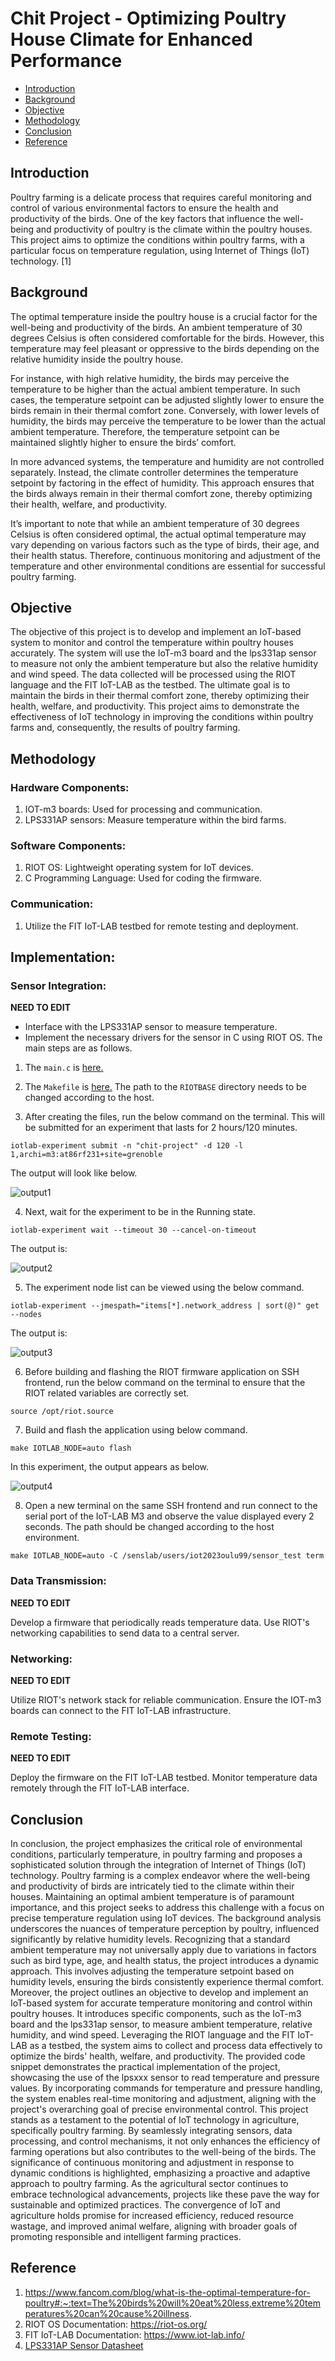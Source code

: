 # Chit Project - Optimizing Poultry House Climate for Enhanced Performance

* [Introduction](#Introduction)
* [Background](#Background)
* [Objective](#Objective)
* [Methodology](#Methodology)
* [Conclusion](#Conclusion)
* [Reference](#Reference)

## Introduction

Poultry farming is a delicate process that requires careful monitoring and control of various environmental factors to ensure the health and productivity of the birds. One of the key factors that influence the well-being and productivity of poultry is the climate within the poultry houses. This project aims to optimize the conditions within poultry farms, with a particular focus on temperature regulation, using Internet of Things (IoT) technology. [1]

## Background 

The optimal temperature inside the poultry house is a crucial factor for the well-being and productivity of the birds. An ambient temperature of 30 degrees Celsius is often considered comfortable for the birds. However, this temperature may feel pleasant or oppressive to the birds depending on the relative humidity inside the poultry house.

For instance, with high relative humidity, the birds may perceive the temperature to be higher than the actual ambient temperature. In such cases, the temperature setpoint can be adjusted slightly lower to ensure the birds remain in their thermal comfort zone. Conversely, with lower levels of humidity, the birds may perceive the temperature to be lower than the actual ambient temperature. Therefore, the temperature setpoint can be maintained slightly higher to ensure the birds’ comfort.

In more advanced systems, the temperature and humidity are not controlled separately. Instead, the climate controller determines the temperature setpoint by factoring in the effect of humidity. This approach ensures that the birds always remain in their thermal comfort zone, thereby optimizing their health, welfare, and productivity.

It’s important to note that while an ambient temperature of 30 degrees Celsius is often considered optimal, the actual optimal temperature may vary depending on various factors such as the type of birds, their age, and their health status. Therefore, continuous monitoring and adjustment of the temperature and other environmental conditions are essential for successful poultry farming.


## Objective

The objective of this project is to develop and implement an IoT-based system to monitor and control the temperature within poultry houses accurately. The system will use the IoT-m3 board and the lps331ap sensor to measure not only the ambient temperature but also the relative humidity and wind speed. The data collected will be processed using the RIOT language and the FIT IoT-LAB as the testbed. The ultimate goal is to maintain the birds in their thermal comfort zone, thereby optimizing their health, welfare, and productivity. This project aims to demonstrate the effectiveness of IoT technology in improving the conditions within poultry farms and, consequently, the results of poultry farming.

## Methodology

### Hardware Components:

1. IOT-m3 boards: Used for processing and communication.
2. LPS331AP sensors: Measure temperature within the bird farms.

### Software Components:

1. RIOT OS: Lightweight operating system for IoT devices.
2. C Programming Language: Used for coding the firmware.

### Communication:

1. Utilize the FIT IoT-LAB testbed for remote testing and deployment.

## Implementation:

### Sensor Integration:

**NEED TO EDIT**

* Interface with the LPS331AP sensor to measure temperature.
* Implement the necessary drivers for the sensor in C using RIOT OS. The main steps are as follows. 

1. The `main.c` is [here.](main.c)

2. The `Makefile` is [here.](Makefile) The path to the `RIOTBASE` directory needs to be changed according to the host. 

3. After creating the files, run the below command on the terminal. This will be submitted for an experiment that lasts for 2 hours/120 minutes. 

```terminal
iotlab-experiment submit -n "chit-project" -d 120 -l 1,archi=m3:at86rf231+site=grenoble
```

The output will look like below. 

![output1](images/output1.JPG)

4. Next, wait for the experiment to be in the Running state.

```terminal
iotlab-experiment wait --timeout 30 --cancel-on-timeout
```

The output is:

![output2](images/output2.JPG)

5. The experiment node list can be viewed using the below command.

```terminal
iotlab-experiment --jmespath="items[*].network_address | sort(@)" get --nodes
```

The output is:

![output3](images/output3.JPG)

6. Before building and flashing the RIOT firmware application on SSH frontend, run the below command on the terminal to ensure that the RIOT related variables are correctly set.

```terminal
source /opt/riot.source
```

7. Build and flash the application using below command.
```terminal
make IOTLAB_NODE=auto flash
```

In this experiment, the output appears as below. 

![output4](images/output4.JPG)

8. Open a new terminal on the same SSH frontend and run connect to the serial port of the IoT-LAB M3 and observe the value displayed every 2 seconds. The path should be changed according to the host environment. 

```terminal
make IOTLAB_NODE=auto -C /senslab/users/iot2023oulu99/sensor_test term
```

### Data Transmission:

**NEED TO EDIT**


Develop a firmware that periodically reads temperature data.
Use RIOT's networking capabilities to send data to a central server.

### Networking:

**NEED TO EDIT**


Utilize RIOT's network stack for reliable communication.
Ensure the IOT-m3 boards can connect to the FIT IoT-LAB infrastructure.

### Remote Testing:

**NEED TO EDIT**


Deploy the firmware on the FIT IoT-LAB testbed.
Monitor temperature data remotely through the FIT IoT-LAB interface.

## Conclusion
In conclusion, the project emphasizes the critical role of environmental conditions, particularly temperature, in poultry farming and proposes a sophisticated solution through the integration of Internet of Things (IoT) technology. Poultry farming is a complex endeavor where the well-being and productivity of birds are intricately tied to the climate within their houses. Maintaining an optimal ambient temperature is of paramount importance, and this project seeks to address this challenge with a focus on precise temperature regulation using IoT devices.
The background analysis underscores the nuances of temperature perception by poultry, influenced significantly by relative humidity levels. Recognizing that a standard ambient temperature may not universally apply due to variations in factors such as bird type, age, and health status, the project introduces a dynamic approach. This involves adjusting the temperature setpoint based on humidity levels, ensuring the birds consistently experience thermal comfort.
Moreover, the project outlines an objective to develop and implement an IoT-based system for accurate temperature monitoring and control within poultry houses. It introduces specific components, such as the IoT-m3 board and the lps331ap sensor, to measure ambient temperature, relative humidity, and wind speed. Leveraging the RIOT language and the FIT IoT-LAB as a testbed, the system aims to collect and process data effectively to optimize the birds' health, welfare, and productivity.
The provided code snippet demonstrates the practical implementation of the project, showcasing the use of the lpsxxx sensor to read temperature and pressure values. By incorporating commands for temperature and pressure handling, the system enables real-time monitoring and adjustment, aligning with the project's overarching goal of precise environmental control.
This project stands as a testament to the potential of IoT technology in agriculture, specifically poultry farming. By seamlessly integrating sensors, data processing, and control mechanisms, it not only enhances the efficiency of farming operations but also contributes to the well-being of the birds. The significance of continuous monitoring and adjustment in response to dynamic conditions is highlighted, emphasizing a proactive and adaptive approach to poultry farming.
As the agricultural sector continues to embrace technological advancements, projects like these pave the way for sustainable and optimized practices. The convergence of IoT and agriculture holds promise for increased efficiency, reduced resource wastage, and improved animal welfare, aligning with broader goals of promoting responsible and intelligent farming practices.

## Reference 

1. https://www.fancom.com/blog/what-is-the-optimal-temperature-for-poultry#:~:text=The%20birds%20will%20eat%20less,extreme%20temperatures%20can%20cause%20illness.
2. RIOT OS Documentation: https://riot-os.org/
3. FIT IoT-LAB Documentation: https://www.iot-lab.info/
4. [LPS331AP Sensor Datasheet](https://www.alldatasheet.com/datasheet-pdf/pdf/473924/STMICROELECTRONICS/LPS331AP.html)
